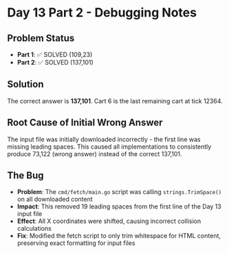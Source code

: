 # Day 13 Part 2 - Debugging Notes

## Problem Status
- **Part 1**: ✅ SOLVED (109,23)
- **Part 2**: ✅ SOLVED (137,101)

## Solution
The correct answer is **137,101**. Cart 6 is the last remaining cart at tick 12364.

## Root Cause of Initial Wrong Answer
The input file was initially downloaded incorrectly - the first line was missing leading spaces. This caused all implementations to consistently produce 73,122 (wrong answer) instead of the correct 137,101.

## The Bug
- **Problem**: The `cmd/fetch/main.go` script was calling `strings.TrimSpace()` on all downloaded content
- **Impact**: This removed 19 leading spaces from the first line of the Day 13 input file
- **Effect**: All X coordinates were shifted, causing incorrect collision calculations
- **Fix**: Modified the fetch script to only trim whitespace for HTML content, preserving exact formatting for input files